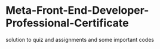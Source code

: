 # Meta-Front-End-Developer-Professional-Certificate
solution to quiz and assignments and some important codes 
